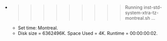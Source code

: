 * >>>>>>>>> Running inst-std-system-xtra-tz-montreal.sh ...
  * Set time: Montreal.
  * Disk size = 6362496K. Space Used = 4K. Runtime = 00:00:00:02.

